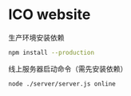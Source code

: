 # ICO website


生产环境安装依赖

```bash
npm install --production
```

线上服务器启动命令（需先安装依赖）

```bash
node ./server/server.js online
```